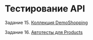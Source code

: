 # Тестирование API

Задание 15. [Коллекция DemoShopping](https://www.postman.com/yana-d/workspace/my-workspace/collection/38358228-f366ac45-5b28-477d-b420-bbb69bc6ea2a?action=share&creator=38358228&active-environment=38358228-ddbc901d-d4a3-4d28-94d9-946fdc3a25cc)

Задание 16. [Автотесты для Products](https://github.com/user-attachments/files/17153440/DemoShopping.postman_test_run.json)

